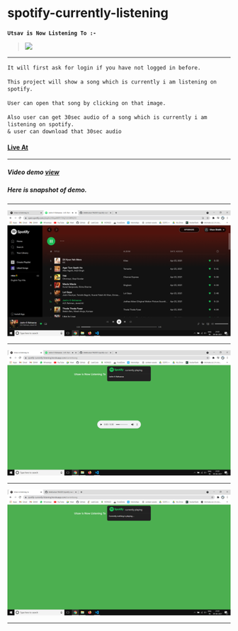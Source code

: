 # spotify-currently-listening

**`Utsav is Now Listening To :- `**

>![](https://spotify-currently-listening.herokuapp.com/getimage) 

<hr/>

```
It will first ask for login if you have not logged in before.

This project will show a song which is currently i am listening on spotify.

User can open that song by clicking on that image.

Also user can get 30sec audio of a song which is currently i am listening on spotify. 
& user can download that 30sec audio
```


#### <a href="https://spotify-currently-listening.herokuapp.com/currentsong">Live At</a>

<hr/>

##### Video demo <a href="https://www.linkedin.com/posts/utsavshekh_node-readme-spotify-activity-6808654164114079744-cBBe">view</a> 

##### Here is snapshot of demo. 

<hr/>

![alt text](/images/1.png)

<hr/>

![alt text](/images/2.png)

<hr/>

![alt text](/images/3.png)

<hr/>
